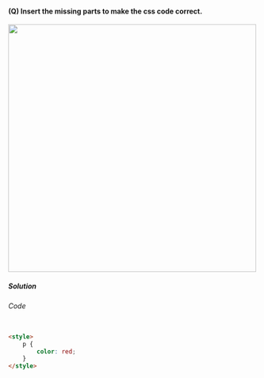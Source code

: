 #### (Q) Insert the missing parts to make the css code correct.

<img src="https://github.com/gurjeetsinghvirdee/W3Schools-Frontend-Development-Exercises/assets/73753957/ccb71e90-2c86-484f-a489-d3d1ba599c28" width="500">

<h5>Solution</h5>

###### Code

```HTML

<style>
    p {
        color: red;
    }
</style>

```
